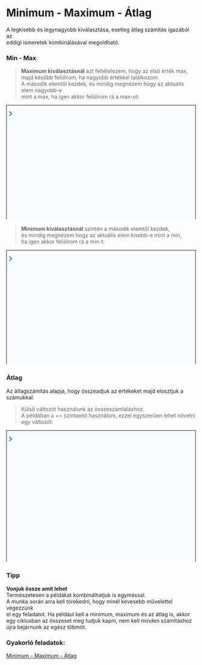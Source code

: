 # Minimum - Maximum - Átlag
A legkisebb és legynagyobb kiválasztása, esetleg átlag számítás igazából az  
eddigi ismeretek kombinálásával megoldható.  

### Min - Max
> __Maximum kiválasztásnál__ azt feltételezem, hogy az első érték max,  
majd később felülírom, ha nagyobb értékkel találkozom.  
A második elemtől kezdek, és mindig megnézem hogy az aktuális elem nagyobb-e  
mint a max, ha igen akkor felülírom rá a max-ot:  
  
![Logic max](/docs/basic/week2/image/logic_max.gif)  

> __Minimum kiválasztásnál__ szintén a második elemtől kezdek,  
és mindig megnézem hogy az aktuális elem kisebb-e mint a min,  
ha igen akkor felülírom rá a min-t:  
  
![Logic min](/docs/basic/week2/image/logic_min.gif)  

### Átlag
Az átlagszámítás alapja, hogy összeadjuk az értékeket majd elosztjuk a számukkal.  
> Külső változót használunk az összeszámláláshoz.  
A példában a += szintaxist használom, ezzel egyszerűen lehet növelni egy változót:  

![Logic average](/docs/basic/week2/image/logic_average.gif)  

### Tipp  
__Vonjuk össze amit lehet__  
Természetesen a példákat kombinálhatjuk is egymással.  
A munka során arra kell törekedni, hogy minél kevesebb művelettel végezzünk  
el egy feladatot. Ha például kell a minimum, maximum és az átlag is, akkor  
egy ciklusban az összeset meg tudjuk kapni, nem kell minden számításhoz  
újra bejárnunk az egész töbmöt.
  
  
### Gyakorló feladatok:
<a href="http://37.139.16.100:3333/practice/basic/week2/19_sort_replace" 
target="_blank">Minimum - Maximum - Átlag</a>  
